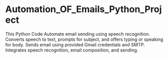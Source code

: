 # Automation_OF_Emails_Python_Project
This Python Code Automate email sending using speech recognition. Converts speech to text, prompts for subject, and offers typing or speaking for body. Sends email using provided Gmail credentials and SMTP. Integrates speech recognition, email composition, and sending.
